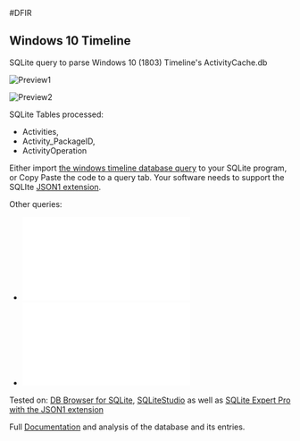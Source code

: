 <!-- saved from url=(0023) https://github.com/kacos2000/WindowsTimeline --> 
#DFIR 

## Windows 10 Timeline

SQLite query to parse Windows 10 (1803) Timeline's ActivityCache.db


![Preview1](https://raw.githubusercontent.com/kacos2000/WindowsTimeline/master/Preview1.PNG)


![Preview2](https://raw.githubusercontent.com/kacos2000/WindowsTimeline/master/Preview2.PNG)


SQLite Tables processed:

- Activities,
- Activity_PackageID,
- ActivityOperation

Either import [the windows timeline database query](WindowsTimeline.sql) to your SQLite program, or Copy Paste the code to a query tab.
Your software needs to support the SQLIte [JSON1 extension](https://www.sqlite.org/json1.html).

Other queries:

- ![A formated Smartlookup view query](SmartLookup.sql)
- ![Activity_PackageID timeline query](Activity_PackageID_Timeline.sql)

Tested on:
[DB Browser for SQLite](http://sqlitebrowser.org/),
[SQLiteStudio](https://sqlitestudio.pl/index.rvt) as well as
[SQLite Expert Pro with the JSON1 extension](http://www.sqliteexpert.com/extensions/)

Full [Documentation](WindowsTimeline.pdf) and analysis of the database and its entries.




